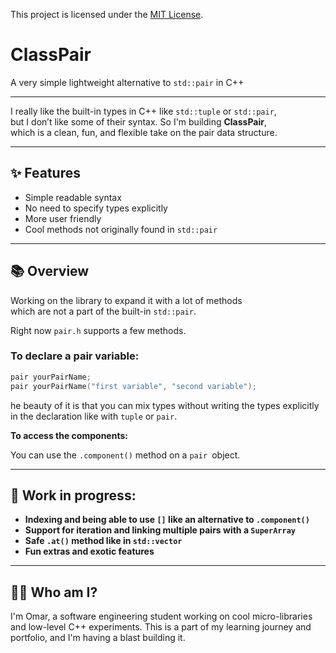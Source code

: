 This project is licensed under the [MIT License](LICENSE).

# ClassPair

A very simple lightweight alternative to `std::pair` in C++

---

I really like the built-in types in C++ like `std::tuple` or `std::pair`,  
but I don’t like some of their syntax. So I'm building **ClassPair**,  
which is a clean, fun, and flexible take on the pair data structure.

---

## ✨ Features

- Simple readable syntax  
- No need to specify types explicitly  
- More user friendly  
- Cool methods not originally found in `std::pair`  

---

## 📚 Overview

Working on the library to expand it with a lot of methods  
which are not a part of the built-in `std::pair`.  

Right now `pair.h` supports a few methods.

### To declare a pair variable:

```cpp
pair yourPairName;
pair yourPairName("first variable", "second variable");
```

he beauty of it is that you can mix types without writing
the types explicitly in the declaration like with ```tuple``` or ```pair```.

**To access the components:**

You can use the ```.component()``` method on a ```pair ```object.

---

## 🚧 Work in progress:

- **Indexing and being able to use ```[]``` like an alternative to ```.component()```**
- **Support for iteration and linking multiple pairs with a ```SuperArray```**
- **Safe ```.at()``` method like in ```std::vector```**
- **Fun extras and exotic features**

---

## 🙋‍♂️ Who am I?

I'm Omar, a software engineering student working on cool micro-libraries
and low-level C++ experiments. This is a part of my learning journey and
portfolio, and I'm having a blast building it.





  
